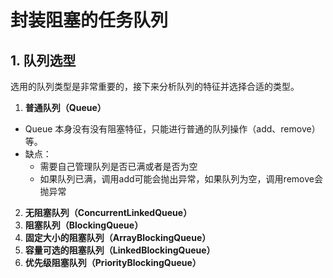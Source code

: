 # 封装阻塞的任务队列

## 1. 队列选型

选用的队列类型是非常重要的，接下来分析队列的特征并选择合适的类型。

1. **普通队列（Queue）**

- Queue 本身没有没有阻塞特征，只能进行普通的队列操作（add、remove）等。
- 缺点：
  - 需要自己管理队列是否已满或者是否为空
  - 如果队列已满，调用add可能会抛出异常，如果队列为空，调用remove会抛异常

2. **无阻塞队列（ConcurrentLinkedQueue）**
3. **阻塞队列（BlockingQueue）**
4. **固定大小的阻塞队列（ArrayBlockingQueue）**
5. **容量可选的阻塞队列（LinkedBlockingQueue）**
6. **优先级阻塞队列（PriorityBlockingQueue）**
